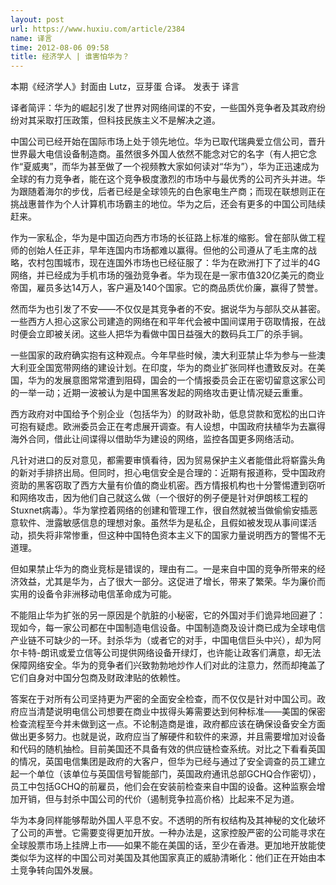 ```yaml
---
layout: post
url: https://www.huxiu.com/article/2384
name: 译言
time: 2012-08-06 09:58
title: 经济学人 | 谁害怕华为？
---
```

本期《经济学人》封面由 Lutz，豆芽蛋 合译。 发表于 译言

译者简评：华为的崛起引发了世界对网络间谍的不安，一些国外竞争者及其政府纷纷对其采取打压政策，但科技民族主义不是解决之道。

中国公司已经开始在国际市场上处于领先地位。华为已取代瑞典爱立信公司，晋升世界最大电信设备制造商。虽然很多外国人依然不能念对它的名字（有人把它念作“夏威夷”，而华为甚至做了一个视频教大家如何读对“华为”），华为正迅速成为全球的有力竞争者，能在这个竞争极度激烈的市场中与最优秀的公司齐头并进。华为跟随着海尔的步伐，后者已经是全球领先的白色家电生产商；而现在联想则正在挑战惠普作为个人计算机市场霸主的地位。华为之后，还会有更多的中国公司陆续赶来。

作为一家私企，华为是中国迈向西方市场的长征路上标准的缩影。曾在部队做工程师的创始人任正非，早年连国内市场都难以赢得。但他的公司遵从了毛主席的战略，农村包围城市，现在连国外市场也已经征服了：华为在欧洲打下了过半的4G网络，并已经成为手机市场的强劲竞争者。华为现在是一家市值320亿美元的商业帝国，雇员多达14万人，客户遍及140个国家。它的商品质优价廉，赢得了赞誉。

然而华为也引发了不安——不仅仅是其竞争者的不安。据说华为与部队交从甚密。一些西方人担心这家公司建造的网络在和平年代会被中国间谍用于窃取情报，在战时便会立即被关闭。这些人把华为看做中国日益强大的数码兵工厂的杀手锏。

一些国家的政府确实抱有这种观点。今年早些时候，澳大利亚禁止华为参与一些澳大利亚全国宽带网络的建设计划。在印度，华为的商业扩张同样也遭致反对。在美国，华为的发展意图常常遭到阻碍，国会的一个情报委员会正在密切留意这家公司的一举一动；近期一波被认为是中国黑客发起的网络攻击更让情况疑云重重。

西方政府对中国给予个别企业（包括华为）的财政补助，低息贷款和宽松的出口许可抱有疑虑。欧洲委员会正在考虑展开调查。有人设想，中国政府扶植华为去赢得海外合同，借此让间谍得以借助华为建设的网络，监控各国更多网络活动。

凡针对进口的反对意见，都需要审慎看待，因为贸易保护主义者能借此将崭露头角的新对手排挤出局。但同时，担心电信安全是合理的：近期有报道称，受中国政府资助的黑客窃取了西方大量有价值的商业机密。西方情报机构也十分警惕遭到窃听和网络攻击，因为他们自己就这么做（一个很好的例子便是针对伊朗核工程的Stuxnet病毒）。华为掌控着网络的创建和管理工作，很自然就被当做偷偷安插恶意软件、泄露敏感信息的理想对象。虽然华为是私企，且假如被发现从事间谍活动，损失将非常惨重，但这种中国特色资本主义下的国家力量说明西方的警惕不无道理。

但如果禁止华为的商业竞标是错误的，理由有二。一是来自中国的竞争所带来的经济效益，尤其是华为，占了很大一部分。这促进了增长，带来了繁荣。华为廉价而实用的设备令非洲移动电信革命成为可能。

不能阻止华为扩张的另一原因是个肮脏的小秘密，它的外国对手们诡异地回避了：现如今，每一家公司都在中国制造电信设备。中国制造商及设计商已成为全球电信产业链不可缺少的一环。封杀华为（或者它的对手，中国电信巨头中兴），却为阿尔卡特-朗讯或爱立信等公司提供网络设备开绿灯，也许能让政客们满意，却无法保障网络安全。华为的竞争者们兴致勃勃地炒作人们对此的注意力，然而却掩盖了它们自身对中国分包商及财政津贴的依赖性。

答案在于对所有公司坚持更为严密的全面安全检查，而不仅仅是针对中国公司。政府应当清楚说明电信公司想要在商业中拔得头筹需要达到何种标准——美国的保密检查流程至今并未做到这一点。不论制造商是谁，政府都应该在确保设备安全方面做出更多努力。也就是说，政府应当了解硬件和软件的来源，并且需要增加对设备和代码的随机抽检。目前美国还不具备有效的供应链检查系统。对比之下看看英国的情况，英国电信集团是政府的大客户，但华为已经与通过了安全调查的员工建立起一个单位（该单位与英国信号智能部门，英国政府通讯总部GCHQ合作密切），员工中包括GCHQ的前雇员，他们会在安装前检查来自中国的设备。这种监察会增加开销，但与封杀中国公司的代价（遏制竞争拉高价格）比起来不足为道。

华为本身同样能够帮助外国人平息不安。不透明的所有权结构及其神秘的文化破坏了公司的声誉。它需要变得更加开放。一种办法是，这家控股严密的公司能寻求在全球股票市场上挂牌上市——如果不能在美国的话，至少在香港。更加地开放能使类似华为这样的中国公司对美国及其他国家真正的威胁清晰化：他们正在开始由本土竞争转向国外发展。

